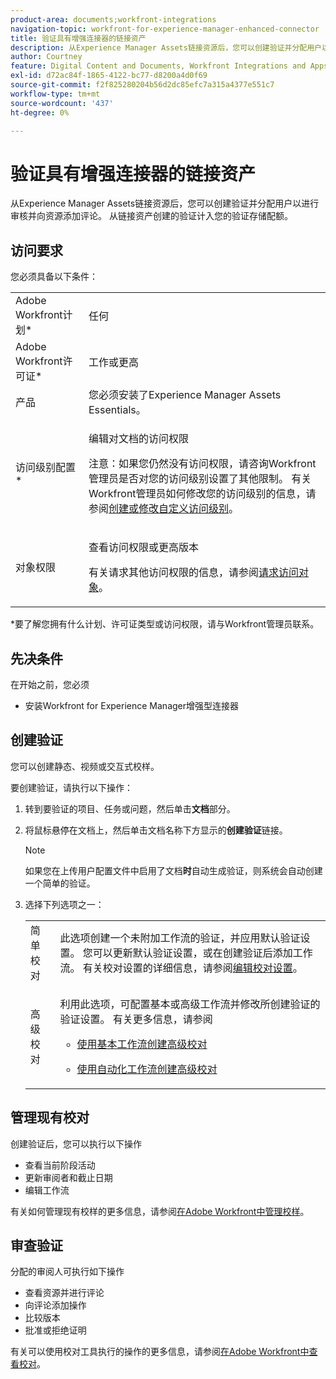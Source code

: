 ```yaml
---
product-area: documents;workfront-integrations
navigation-topic: workfront-for-experience-manager-enhanced-connector
title: 验证具有增强连接器的链接资产
description: 从Experience Manager Assets链接资源后，您可以创建验证并分配用户以进行审核并向资源添加评论。
author: Courtney
feature: Digital Content and Documents, Workfront Integrations and Apps
exl-id: d72ac84f-1865-4122-bc77-d8200a4d0f69
source-git-commit: f2f825280204b56d2dc85efc7a315a4377e551c7
workflow-type: tm+mt
source-wordcount: '437'
ht-degree: 0%

---
```


# 验证具有增强连接器的链接资产

从Experience Manager Assets链接资源后，您可以创建验证并分配用户以进行审核并向资源添加评论。 从链接资产创建的验证计入您的验证存储配额。

## 访问要求

您必须具备以下条件：

<table style="table-layout:auto"> 
 <col> 
 <col> 
 <tbody> 
  <tr> 
   <td role="rowheader">Adobe Workfront计划*</td> 
   <td> <p> 任何</p> </td> 
  </tr> 
  <tr> 
   <td role="rowheader">Adobe Workfront许可证*</td> 
   <td> <p>工作或更高</p> </td> 
  </tr> 
  <tr> 
   <td role="rowheader">产品</td> 
   <td>您必须安装了Experience Manager Assets Essentials。</td> 
  </tr> 
  <tr> 
   <td role="rowheader">访问级别配置*</td> 
   <td> <p>编辑对文档的访问权限</p> <p>注意：如果您仍然没有访问权限，请咨询Workfront管理员是否对您的访问级别设置了其他限制。 有关Workfront管理员如何修改您的访问级别的信息，请参阅<a href="../../../administration-and-setup/add-users/configure-and-grant-access/create-modify-access-levels.md" class="MCXref xref">创建或修改自定义访问级别</a>。</p> </td> 
  </tr> 
  <tr> 
   <td role="rowheader">对象权限</td> 
   <td> <p>查看访问权限或更高版本</p> <p>有关请求其他访问权限的信息，请参阅<a href="../../../workfront-basics/grant-and-request-access-to-objects/request-access.md" class="MCXref xref">请求访问对象</a>。</p> </td> 
  </tr> 
 </tbody> 
</table>

&#42;要了解您拥有什么计划、许可证类型或访问权限，请与Workfront管理员联系。

## 先决条件

在开始之前，您必须

* 安装Workfront for Experience Manager增强型连接器

## 创建验证

您可以创建静态、视频或交互式校样。

要创建验证，请执行以下操作：

1. 转到要验证的项目、任务或问题，然后单击&#x200B;**文档**&#x200B;部分。
1. 将鼠标悬停在文档上，然后单击文档名称下方显示的&#x200B;**创建验证**&#x200B;链接。

   >[!NOTE]
   >
   >如果您在上传用户配置文件中启用了文档&#x200B;**时**&#x200B;自动生成验证，则系统会自动创建一个简单的验证。

1. 选择下列选项之一：

   <table style="table-layout:auto"> 
    <col> 
    <col> 
    <tbody> 
     <tr> 
      <td role="rowheader">简单校对</td> 
      <td>此选项创建一个未附加工作流的验证，并应用默认验证设置。 您可以更新默认验证设置，或在创建验证后添加工作流。 有关校对设置的详细信息，请参阅<a href="../../../review-and-approve-work/proofing/managing-proofs-within-workfront/edit-proof-settings.md" class="MCXref xref">编辑校对设置</a>。</td> 
     </tr> 
     <tr> 
      <td role="rowheader">高级校对</td> 
      <td> <p>利用此选项，可配置基本或高级工作流并修改所创建验证的验证设置。 有关更多信息，请参阅 </p> 
       <ul> 
        <li> <p><a href="../../../review-and-approve-work/proofing/creating-proofs-within-workfront/configure-basic-proof-workflow.md" class="MCXref xref">使用基本工作流创建高级校对</a> </p> </li> 
        <li> <p><a href="../../../review-and-approve-work/proofing/creating-proofs-within-workfront/create-automated-proof-workflow.md" class="MCXref xref">使用自动化工作流创建高级校对</a> </p> </li> 
       </ul> </td> 
     </tr> 
    </tbody> 
   </table>

## 管理现有校对

创建验证后，您可以执行以下操作

* 查看当前阶段活动
* 更新审阅者和截止日期
* 编辑工作流

有关如何管理现有校样的更多信息，请参阅[在Adobe Workfront中管理校样](../../../review-and-approve-work/proofing/managing-proofs-within-workfront/manage-proofs-in-wf.md)。

## 审查验证

分配的审阅人可执行如下操作

* 查看资源并进行评论
* 向评论添加操作
* 比较版本
* 批准或拒绝证明

有关可以使用校对工具执行的操作的更多信息，请参阅[在Adobe Workfront中查看校对](../../../review-and-approve-work/proofing/reviewing-proofs-within-workfront/review-proofs-in-wf.md)。
